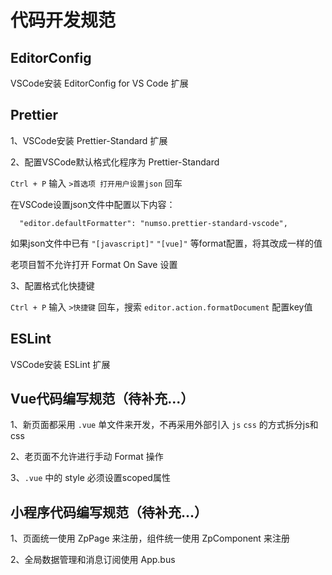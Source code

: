 # 代码开发规范

## EditorConfig

VSCode安装 EditorConfig for VS Code 扩展

## Prettier

1、VSCode安装 Prettier-Standard 扩展

2、配置VSCode默认格式化程序为 Prettier-Standard

`Ctrl + P` 输入 `>首选项 打开用户设置json` 回车

在VSCode设置json文件中配置以下内容：

```
  "editor.defaultFormatter": "numso.prettier-standard-vscode",
```

如果json文件中已有 `"[javascript]"` `"[vue]"` 等format配置，将其改成一样的值

老项目暂不允许打开 Format On Save 设置

3、配置格式化快捷键

`Ctrl + P` 输入 `>快捷键` 回车，搜索 `editor.action.formatDocument` 配置key值

## ESLint

VSCode安装 ESLint 扩展

## Vue代码编写规范（待补充...）

1、新页面都采用 `.vue` 单文件来开发，不再采用外部引入 `js` `css` 的方式拆分js和css

2、老页面不允许进行手动 Format 操作

3、`.vue` 中的 style 必须设置scoped属性

## 小程序代码编写规范（待补充...）

1、页面统一使用 ZpPage 来注册，组件统一使用 ZpComponent 来注册

2、全局数据管理和消息订阅使用 App.bus